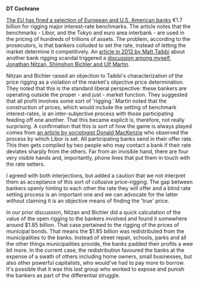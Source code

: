 <b>DT Cochrane</b>

<a href="http://ca.reuters.com/article/businessNews/idCABRE9B309Q20131204?sp=true" target="_blank" rel="noopener noreferrer">The EU has fined a selection of European and U.S. American banks</a> €1.7 billion for rigging major interest-rate benchmarks. The article notes that the benchmarks - Libor, and the Tokyo and euro area interbank - are used in the pricing of hundreds of trillions of assets. The problem, according to the prosecutors, is that bankers colluded to set the rate, instead of letting the market determine it competitively. An <a href="http://www.rollingstone.com/politics/news/the-scam-wall-street-learned-from-the-mafia-20120620">article in 2012 by Matt Taibbi</a> about another bank rigging scandal triggered a <a href="http://bnarchives.yorku.ca/339/02/20120727_bcmn_messing_with_the_normal_rate_of_return_web.htm" target="_blank" rel="noopener noreferrer">discussion among myself, Jonathan Nitzan, Shimshon Bichler and Ulf Martin</a>.

Nitzan and Bichler raised an objection to Taibbi's characterization of the price rigging as a violation of the market's objective price determination. They noted that this is the standard liberal perspective: these bankers are operating outside the proper - and just - market function. They suggested that all profit involves some sort of 'rigging.' Martin noted that the construction of prices, which would include the setting of benchmark interest-rates, is an inter-subjective process with those participating feeding off one another. That this became explicit is, therefore, not really surprising. A confirmation that this is sort of how the game is always played comes from <a href="http://www.lrb.co.uk/v30/n18/donald-mackenzie/whats-in-a-number" target="_blank" rel="noopener noreferrer">an article by sociologist Donald MacKenzie</a> who observed the process by which Libor is set. All participating banks send in their offer rate. This then gets compiled by two people who may contact a bank if their rate deviates sharply from the others. Far from an invisible hand, there are four very visible hands and, importantly, phone lines that put them in touch with the rate setters.

I agreed with both interjections, but added a caution that we not interpret them as acceptance of this sort of collusive price-rigging. The gap between bankers openly hinting to each other the rate they will offer and a blind rate setting process is an important one and we can advocate for the latter without claiming it is an objective means of finding the 'true' price.

In our prior discussion, Nitzan and Bichler did a quick calculation of the value of the open rigging to the bankers involved and found it somewhere around $1.85 billion. That case pertained to the rigging of the prices of municipal bonds. That means the $1.85 billion was redistributed from the municipalities to the banks. Instead of street repair, schools, parks and all the other things municipalities provide, the banks padded their profits a wee bit more. In the current case, the redistribution favoured the banks at the expense of a swath of others including home owners, small businesses, but also other powerful capitalists, who would've had to pay more to borrow. It's possible that it was this last group who worked to expose and punish the bankers as part of the differential struggle.
